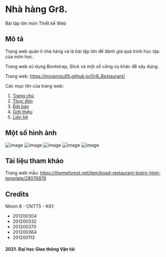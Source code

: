 # Nhà hàng Gr8.
Bài tập lớn môn Thiết kế Web

## Mô tả
Trang web quản lí nhà hàng và là bài tập lớn để đánh giá quá trình học tập của môn học.

Trang web sử dụng Bootstrap, Slick và một số công cụ khác để xây dựng.

Trang web: https://miyamizu95.github.io/Gr8_Restaurant/

Các mục lớn của trang web:

  1. [Trang chủ](https://miyamizu95.github.io/Gr8_Restaurant/)
  2. [Thực đơn](https://miyamizu95.github.io/Gr8_Restaurant/menu.html)
  3. [Đặt bàn](https://miyamizu95.github.io/Gr8_Restaurant/table.html)
  4. [Giới thiệu](https://miyamizu95.github.io/Gr8_Restaurant/about.html)
  5. [Liên hệ](https://miyamizu95.github.io/Gr8_Restaurant/contact.html)

## Một số hình ảnh
![image](https://user-images.githubusercontent.com/85392867/163226724-0d267da1-2fdc-4c79-b952-1dd82c94131f.png)
![image](https://user-images.githubusercontent.com/85392867/163226621-5191a13f-37e5-498f-963b-44588415a81f.png)
![image](https://user-images.githubusercontent.com/85392867/163226768-75ccd740-6452-4275-bf3c-0072e6d78b1d.png)
![image](https://user-images.githubusercontent.com/85392867/163226807-a564128c-1f85-4b7a-a1d5-3d0b1dcef609.png)
![image](https://user-images.githubusercontent.com/85392867/163227644-94a35ff8-5bdf-4472-86d0-b983794cb408.png)

## Tài liệu tham khảo
Trang web mẫu: https://themeforest.net/item/koad-restaurant-bistro-html-template/28076978

## Credits
Nhóm 8 - CNTT5 - K61:

  * 201200304
  * 201200332
  * 201200370
  * 201200364
  * 201200113

#### 2021. Đại học Giao thông Vận tải
